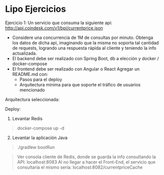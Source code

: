 # Lipo Ejercicios
Ejercicio 1:
Un servicio que consuma la siguiente api: http://api.coindesk.com/v1/bpi/currentprice.json
* Considere una concurrencia de 1M de consultas por minuto. Obtenga los datos de dicha apì, imaginando que la misma no soporta tal cantidad de requests, logrando una respuesta rápida al cliente y teniendo la info actualizada. 
* El backend debe ser realizado con Spring Boot, db a elección y docker / docker-compose
* El frontend debe ser realizado con Angular o React
Agregar un README.md con:
  - Pasos para el deploy 
  - Arquitectura mínima para que soporte el tráfico de usuarios mencionado


Arquitectura seleccionada:

Deploy:
1. Levantar Redis
> docker-compose up -d

2. Levantar la aplicación Java
> ./gradlew bootRun

> Ver consola cliente de Redis, donde se guarda la info consultando la API: localhost:8083
> Al no llegar a hacer el Front-End, el servicio que consultaría el mismo sería: localhost:8082/currentpriceCache
